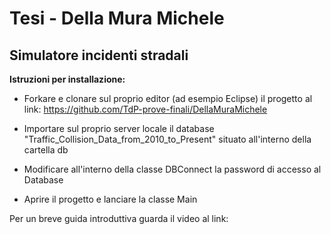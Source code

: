 # Tesi - Della Mura Michele
## Simulatore incidenti stradali

**Istruzioni per installazione:**

* Forkare e clonare sul proprio editor (ad esempio Eclipse) il progetto al link: https://github.com/TdP-prove-finali/DellaMuraMichele

* Importare sul proprio server locale il database "Traffic_Collision_Data_from_2010_to_Present" situato all'interno della cartella db

* Modificare all'interno della classe DBConnect la password di accesso al Database

* Aprire il progetto e lanciare la classe Main

Per un breve guida introduttiva guarda il video al link: 
